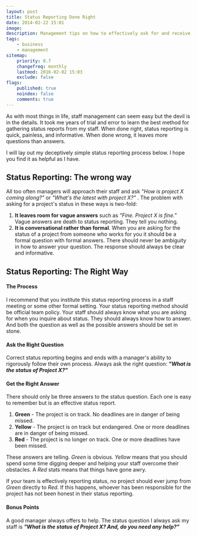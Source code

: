 ```yaml
---
layout: post
title: Status Reporting Done Right
date: 2014-02-22 15:01
image:
description: Management tips on how to effectively ask for and receive actionable status information from your staff.
tags:
    - business
    - management
sitemap:
    priority: 0.7
    changefreq: monthly
    lastmod: 2016-02-02 15:03
    exclude: false
flags:
    published: true
    noindex: false
    comments: true
---
```


As with most things in life, staff management can seem easy but the devil is in the details. It took me years of trial and error to learn the best method for gathering status reports from my staff. When done right, status reporting is quick, painless, and informative. When done wrong, it leaves more questions than answers.

<!--more-->

I will lay out my deceptively simple status reporting process below. I hope you find it as helpful as I have.

## Status Reporting: The wrong way

All too often managers will approach their staff and ask _"How is project X coming along?"_ or _"What's the latest with project X?"_ . The problem with asking for a project's status in these ways is two-fold:

1. **It leaves room for vague answers** such as _"Fine. Project X is fine."_ Vague answers are death to status reporting. They tell you nothing.
2. **It is conversational rather than formal**. When you are asking for the status of a project from someone who works for you it should be a formal question with formal answers. There should never be ambiguity in how to answer your question. The response should always be clear and informative.

## Status Reporting: The Right Way

#### The Process

I recommend that you institute this status reporting process in a staff meeting or some other formal setting. Your status reporting method should be official team policy. Your staff should always know what you are asking for when you inquire about status. They should always know how to answer. And both the question as well as the possible answers should be set in stone.

#### Ask the Right Question

Correct status reporting begins and ends with a manager's ability to rigorously follow their own process. Always ask the right question: **_"What is the status of Project X?"_**

#### Get the Right Answer

There should only be three answers to the status question. Each one is easy to remember but is an effective status report.

1. **Green** - The project is on track. No deadlines are in danger of being missed.
2. **Yellow** - The project is on track but endangered. One or more deadlines are in danger of being missed.
3. **Red** - The project is no longer on track. One or more deadlines have been missed.

These answers are telling. _Green_ is obvious. _Yellow_ means that you should spend some time digging deeper and helping your staff overcome their obstacles. A _Red_ stats means that things have gone awry.

If your team is effectively reporting status, no project should ever jump from _Green_ directly to _Red_. If this happens, whoever has been responsible for the project has not been honest in their status reporting.

#### Bonus Points

A good manager always offers to help. The status question I always ask my staff is **_"What is the status of Project X? And, do you need any help?"_**
